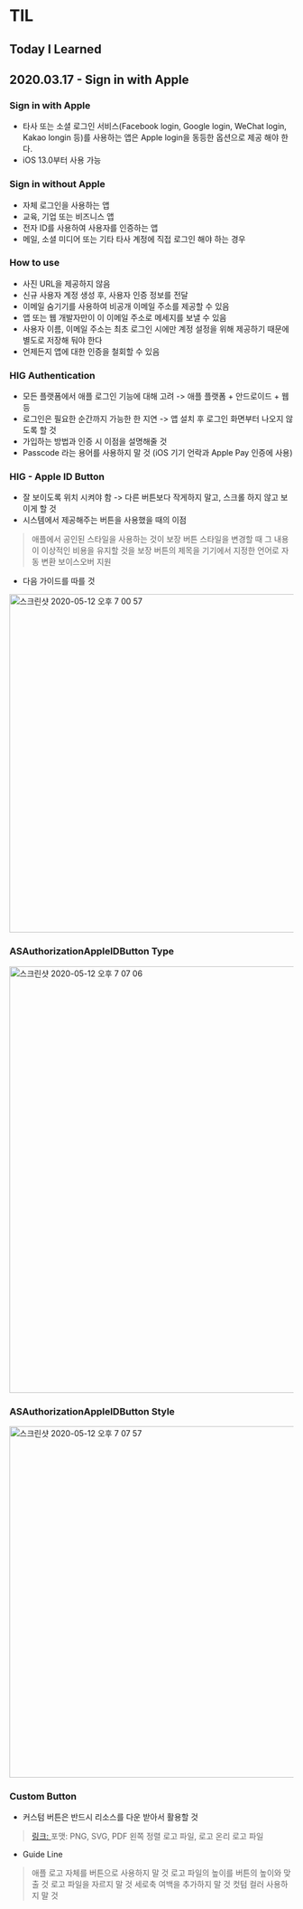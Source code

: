 # TIL
## Today I Learned

## 2020.03.17 - Sign in with Apple 

### Sign in with Apple 
- 타사 또는 소셜 로그인 서비스(Facebook login, Google login, WeChat login, Kakao longin 등)를 사용하는 앱은 Apple login을 동등한 옵션으로 제공 해야 한다.
- iOS 13.0부터 사용 가능

### Sign in without Apple
- 자체 로그인을 사용하는 앱
- 교육, 기업 또는 비즈니스 앱
- 전자 ID를 사용하여 사용자를 인증하는 앱
- 메일, 소셜 미디어 또는 기타 타사 계정에 직접 로그인 해야 하는 경우

### How to use
- 사진 URL을 제공하지 않음
- 신규 사용자 계정 생성 후, 사용자 인증 정보를 전달 
- 이메일 숨기기를 사용하여 비공개 이메일 주소를 제공할 수 있음
- 앱 또는 웹 개발자만이 이 이메일 주소로 메세지를 보낼 수 있음
- 사용자 이름, 이메일 주소는 최초 로그인 시에만 계정 설정을 위해 제공하기 때문에 별도로 저장해 둬야 한다
- 언제든지 앱에 대한 인증을 철회할 수 있음

### HIG Authentication
- 모든 플랫폼에서 애플 로그인 기능에 대해 고려 -> 애플 플랫폼 + 안드로이드 + 웹 등
- 로그인은 필요한 순간까지 가능한 한 지연 -> 앱 설치 후 로그인 화면부터 나오지 않도록 할 것
- 가입하는 방법과 인증 시 이점을 설명해줄 것
- Passcode 라는 용어를 사용하지 말 것 (iOS 기기 언락과 Apple Pay 인증에 사용)

### HIG - Apple ID Button
- 잘 보이도록 위치 시켜야 함 -> 다른 버튼보다 작게하지 말고, 스크롤 하지 않고 보이게 할 것
- 시스템에서 제공해주는 버튼을 사용했을 때의 이점
> 애플에서 공인된 스타일을 사용하는 것이 보장
> 버튼 스타일을 변경할 때 그 내용이 이상적인 비용을 유지할 것을 보장
> 버튼의 제목을 기기에서 지정한 언어로 자동 변환
> 보이스오버 지원

- 다음 가이드를 따를 것

<img width="599" alt="스크린샷 2020-05-12 오후 7 00 57" src="https://user-images.githubusercontent.com/57229970/81670783-127c8b00-9483-11ea-8efc-a9316050e054.png">

### ASAuthorizationAppleIDButton Type

<img width="755" alt="스크린샷 2020-05-12 오후 7 07 06" src="https://user-images.githubusercontent.com/57229970/81671273-ca119d00-9483-11ea-9830-40b2a1aef80f.png">

### ASAuthorizationAppleIDButton Style

<img width="622" alt="스크린샷 2020-05-12 오후 7 07 57" src="https://user-images.githubusercontent.com/57229970/81671392-e9a8c580-9483-11ea-9c17-c909f909c8cf.png">

### Custom Button
- 커스텀 버튼은 반드시 리소스를 다운 받아서 활용할 것
> [링크: ]( https://developer.apple.com/design/resources/)
> 포맷: PNG, SVG, PDF
> 왼쪽 정렬 로고 파일, 로고 온리 로고 파일

- Guide Line
> 애플 로고 자체를 버튼으로 사용하지 말 것
> 로고 파일의 높이를 버튼의 높이와 맞출 것
> 로고 파일을 자르지 말 것
> 세로축 여백을 추가하지 말 것
> 컷텀 컬러 사용하지 말 것







